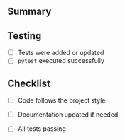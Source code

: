 ## Summary

<!-- Provide a summary of the changes in this pull request -->

## Testing

<!-- Describe how you tested your changes. -->
- [ ] Tests were added or updated
- [ ] `pytest` executed successfully

## Checklist

- [ ] Code follows the project style
- [ ] Documentation updated if needed
- [ ] All tests passing


